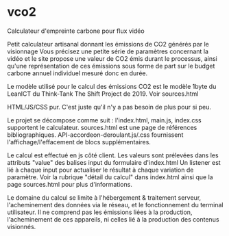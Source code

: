 # vco2
Calculateur d'empreinte carbone pour flux vidéo

Petit calculateur artisanal donnant les émissions de CO2 générés par le visionnage 
Vous précisez une petite série de paramètres concernant la vidéo et le site propose une valeur de CO2 émis durant le processus, ainsi qu'une représentation de ces émissions sous forme de part sur le budget carbone annuel individuel mesuré donc en durée.

Le modèle utilisé pour le calcul des émissions CO2 est le modèle 1byte du LeanICT du Think-Tank The Shift Project de 2019. Voir sources.html

HTML/JS/CSS pur. C'est juste qu'il n'y a pas besoin de plus pour si peu.

Le projet se décompose comme suit :
l'index.html, main.js, index.css supportent le calculateur.
sources.html est une page de références bibliographiques.
API-accordeon-deroulant.js/.css fournissent l'affichage/l'effacement de blocs supplémentaires.

Le calcul est effectué en js côté client. Les valeurs sont prélevées dans les attributs "value" des balises input du formulaire d'index.html
Un listener est lié à chaque input pour actualiser le résultat à chaque variation de paramètre.
Voir la rubrique "détail du calcul" dans index.html ainsi que la page sources.html pour plus d'informations.

Le domaine du calcul se limite à l'hébergement & traitement serveur, l'acheminement des données via le réseau, et le fonctionnement du terminal utilisateur.
Il ne comprend pas les émissions liées à la production, l'acheminement de ces appareils, ni celles lié à la production des contenus visionnés.

